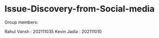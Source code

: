 # Issue-Discovery-from-Social-media

Group members:

Rahul Vansh : 202111035
Kevin Jadia : 202111010
